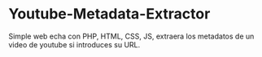 # Youtube-Metadata-Extractor
Simple web echa con PHP, HTML, CSS, JS, extraera los metadatos de un video de youtube si introduces su URL.
